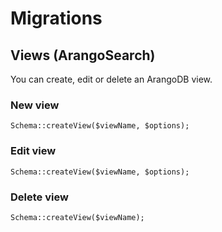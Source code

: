 # Migrations

## Views (ArangoSearch)
You can create, edit or delete an ArangoDB view.

### New view
```Schema::createView($viewName, $options);  ``` 

### Edit view
```Schema::createView($viewName, $options);  ```

### Delete view
```Schema::createView($viewName);  ```
